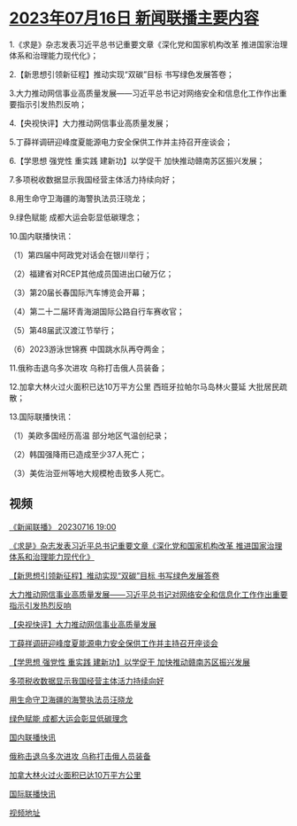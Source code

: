 # [2023年07月16日 新闻联播主要内容](https://tv.cctv.com/lm/xwlb/day/20230716.shtml)

1.《求是》杂志发表习近平总书记重要文章《深化党和国家机构改革 推进国家治理体系和治理能力现代化》；

2.【新思想引领新征程】推动实现“双碳”目标 书写绿色发展答卷；

3.大力推动网信事业高质量发展——习近平总书记对网络安全和信息化工作作出重要指示引发热烈反响；

4.【央视快评】大力推动网信事业高质量发展；

5.丁薛祥调研迎峰度夏能源电力安全保供工作并主持召开座谈会；

6.【学思想 强党性 重实践 建新功】以学促干 加快推动赣南苏区振兴发展；

7.多项税收数据显示我国经营主体活力持续向好；

8.用生命守卫海疆的海警执法员汪晓龙；

9.绿色赋能 成都大运会彰显低碳理念；

10.国内联播快讯：

（1）第四届中阿政党对话会在银川举行；

（2）福建省对RCEP其他成员国进出口破万亿；

（3）第20届长春国际汽车博览会开幕；

（4）第二十二届环青海湖国际公路自行车赛收官；

（5）第48届武汉渡江节举行；

（6）2023游泳世锦赛 中国跳水队再夺两金；

11.俄称击退乌多次进攻 乌称打击俄人员装备；

12.加拿大林火过火面积已达10万平方公里 西班牙拉帕尔马岛林火蔓延 大批居民疏散；

13.国际联播快讯：

（1）美欧多国经历高温 部分地区气温创纪录；

（2）韩国强降雨已造成至少37人死亡；

（3）美佐治亚州等地大规模枪击致多人死亡。

## 视频

[《新闻联播》 20230716 19:00](https://tv.cctv.com/2023/07/16/VIDEpyM3hiKaK634ZJQ1c4wa230716.shtml)

[《求是》杂志发表习近平总书记重要文章《深化党和国家机构改革 推进国家治理体系和治理能力现代化》](https://tv.cctv.com/2023/07/16/VIDEuiZISfZ6QdWl30pHkpt6230716.shtml)

[【新思想引领新征程】推动实现“双碳”目标 书写绿色发展答卷](https://tv.cctv.com/2023/07/16/VIDE2tvW6dC3oSH9XcTROWhi230716.shtml)

[大力推动网信事业高质量发展——习近平总书记对网络安全和信息化工作作出重要指示引发热烈反响](https://tv.cctv.com/2023/07/16/VIDEZJjKGUgMNMPg38qAC2ec230716.shtml)

[【央视快评】大力推动网信事业高质量发展](https://tv.cctv.com/2023/07/16/VIDEtYvMG1PReWDD7R9Xt2DX230716.shtml)

[丁薛祥调研迎峰度夏能源电力安全保供工作并主持召开座谈会](https://tv.cctv.com/2023/07/16/VIDEnBbczyITQvJxPNDBp0NJ230716.shtml)

[【学思想 强党性 重实践 建新功】以学促干 加快推动赣南苏区振兴发展](https://tv.cctv.com/2023/07/16/VIDEYw6oJdQiTlcg2X8JGode230716.shtml)

[多项税收数据显示我国经营主体活力持续向好](https://tv.cctv.com/2023/07/16/VIDEznQWHVLkysCi4e2H8T1V230716.shtml)

[用生命守卫海疆的海警执法员汪晓龙](https://tv.cctv.com/2023/07/16/VIDE8od744WsBogYCDwKNWmf230716.shtml)

[绿色赋能 成都大运会彰显低碳理念](https://tv.cctv.com/2023/07/16/VIDEQFe9l3cubKCVmxiEEAa5230716.shtml)

[国内联播快讯](https://tv.cctv.com/2023/07/16/VIDERbNyNpRomBJS4M4o99dX230716.shtml)

[俄称击退乌多次进攻 乌称打击俄人员装备](https://tv.cctv.com/2023/07/16/VIDE4wU9XdFrn4kCgah1W47Z230716.shtml)

[加拿大林火过火面积已达10万平方公里](https://tv.cctv.com/2023/07/16/VIDE3JIPwkJA3EflTtPz22Op230716.shtml)

[国际联播快讯](https://tv.cctv.com/2023/07/16/VIDEKN8PrL1I1mshbgba7yFW230716.shtml)

[视频地址](https://tv.cctv.com/lm/xwlb/day/20230716.shtml) 

